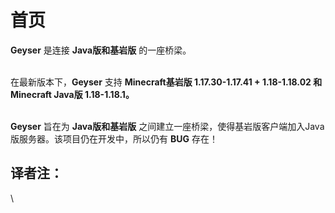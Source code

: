 # 首页

**Geyser** 是连接 **Java版和基岩版** 的一座桥梁。

\
在最新版本下，**Geyser** 支持 **Minecraft基岩版 1.17.30-1.17.41 + 1.18-1.18.02 和 Minecraft Java版 1.18-1.18.1。**

\
**Geyser** 旨在为 **Java版和基岩版** 之间建立一座桥梁，使得基岩版客户端加入Java版服务器。该项目仍在开发中，所以仍有 **BUG** 存在！



## 译者注：

\
